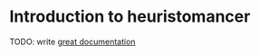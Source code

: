# Introduction to heuristomancer

TODO: write [great documentation](http://jacobian.org/writing/great-documentation/what-to-write/)
